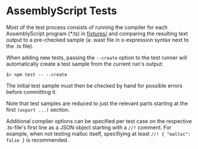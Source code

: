 AssemblyScript Tests
====================

Most of the test process consists of running the compiler for each AssemblyScript program (*.ts) in [fixtures/](./fixtures) and comparing the resulting text output to a pre-checked sample (a .wast file in s-expression syntax next to the .ts file).

When adding new tests, passing the `--create` option to the test runner will automatically create a test sample from the current run's output:

```
$> npm test -- --create
```

The initial test sample must then be checked by hand for possible errors before committing it.

Note that test samples are reduced to just the relevant parts starting at the first `(export ...)` section.

Additional compiler options can be specified per test case on the respective .ts-file's first line as a JSON object starting with a `//!` comment. For example, when not testing malloc itself, specifiying at least `//! { "malloc": false }` is recommended.

